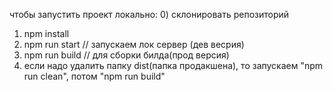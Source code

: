 чтобы запустить проект локально:
0) склонировать репозиторий
1) npm install
2) npm run start // запускаем лок сервер (дев весрия)
3) npm run build // для сборки билда(прод версия)
4) если надо удалить папку dist(папка продакшена), то запускаем "npm run clean", потом "npm run build"